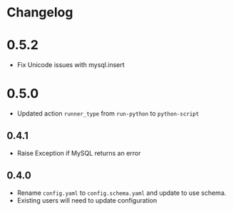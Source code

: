 # Changelog

# 0.5.2

- Fix Unicode issues with mysql.insert

# 0.5.0

- Updated action `runner_type` from `run-python` to `python-script`

## 0.4.1

- Raise Exception if MySQL returns an error

## 0.4.0

- Rename `config.yaml` to `config.schema.yaml` and update to use schema.
- Existing users will need to update configuration
